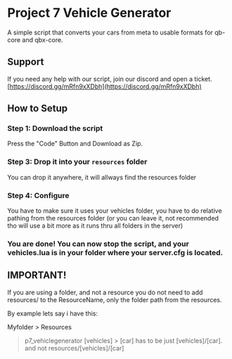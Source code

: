# Project 7 Vehicle Generator
A simple script that converts your cars from meta to usable formats for qb-core and qbx-core.
## Support
If you need any help with our script, join our discord and open a ticket. [https://discord.gg/mRfn9xXDbh](https://discord.gg/mRfn9xXDbh)

## How to Setup

### Step 1: Download the script
Press the "Code" Button and Download as Zip.

### Step 3: Drop it into your `resources` folder
You can drop it anywhere, it will allways find the resources folder

### Step 4: Configure 
You have to make sure it uses your vehicles folder, you have to do relative pathing from the resources folder (or you can leave it, not recommended tho will use a bit more as it runs thru all folders in the server)

### You are done! You can now stop the script, and your vehicles.lua is in your folder where your server.cfg is located.

## IMPORTANT!
If you are using a folder, and not a resource you do not need to add resources/ to the ResourceName, only the folder path from the resources.

By example lets say i have this:

Myfolder > Resources
  > p7_vehiclegenerator
  > [vehicles]
    > [car]
has to be just [vehicles]/[car]. and not resources/[vehicles]/[car]
